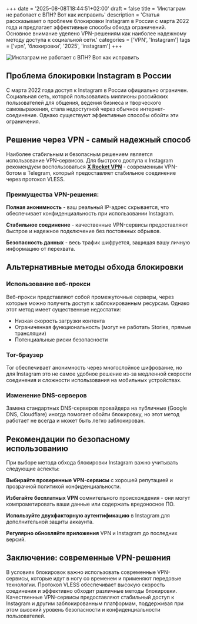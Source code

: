 +++
date = '2025-08-08T18:44:51+02:00'
draft = false
title = 'Инстаграм не работает с ВПН? Вот как исправить'
description = 'Статья рассказывает о проблеме блокировки Instagram в России с марта 2022 года и предлагает эффективные способы обхода ограничений. Основное внимание уделено VPN-решениям как наиболее надежному методу доступа к социальной сети.'
categories = ['VPN', 'Instagram']
tags = ['vpn', 'блокировки', '2025', 'instagram']
+++

![Инстаграм не работает с ВПН? Вот как исправить](https://ladyfly-content.fra1.cdn.digitaloceanspaces.com/6809EF6D-D311-44C7-B913-0215FFF9EC76.jpeg)

## Проблема блокировки Instagram в России

С марта 2022 года доступ к Instagram в России официально ограничен. Социальная сеть, которой пользовались миллионы российских пользователей для общения, ведения бизнеса и творческого самовыражения, стала недоступной через обычное интернет-соединение. Однако существуют эффективные способы обойти эти ограничения.

## Решение через VPN - самый надежный способ

Наиболее стабильным и безопасным решением является использование VPN-сервисов. Для быстрого доступа к Instagram рекомендуем воспользоваться **[X Rocket VPN](https://t.me/X_Rocket_VPN_bot?start=ref-b-9)** - современным VPN-ботом в Telegram, который предоставляет стабильное соединение через протокол VLESS.

### Преимущества VPN-решения:

**Полная анонимность** - ваш реальный IP-адрес скрывается, что обеспечивает конфиденциальность при использовании Instagram.

**Стабильное соединение** - качественные VPN-сервисы предоставляют быстрое и надежное подключение без постоянных обрывов.

**Безопасность данных** - весь трафик шифруется, защищая вашу личную информацию от перехвата.

## Альтернативные методы обхода блокировки

### Использование веб-прокси

Веб-прокси представляют собой промежуточные серверы, через которые можно получить доступ к заблокированным ресурсам. Однако этот метод имеет существенные недостатки:

- Низкая скорость загрузки контента
- Ограниченная функциональность (могут не работать Stories, прямые трансляции)
- Потенциальные риски безопасности

### Tor-браузер

Tor обеспечивает анонимность через многослойное шифрование, но для Instagram это не самое удобное решение из-за медленной скорости соединения и сложности использования на мобильных устройствах.

### Изменение DNS-серверов

Замена стандартных DNS-серверов провайдера на публичные (Google DNS, Cloudflare) иногда помогает обойти блокировку, но этот метод работает не всегда и может быть легко заблокирован.

## Рекомендации по безопасному использованию

При выборе метода обхода блокировки Instagram важно учитывать следующие аспекты:

**Выбирайте проверенные VPN-сервисы** с хорошей репутацией и прозрачной политикой конфиденциальности.

**Избегайте бесплатных VPN** сомнительного происхождения - они могут компрометировать ваши данные или содержать вредоносное ПО.

**Используйте двухфакторную аутентификацию** в Instagram для дополнительной защиты аккаунта.

**Регулярно обновляйте приложения** VPN и Instagram до последних версий.

## Заключение: современные VPN-решения

В условиях блокировок важно использовать современные VPN-сервисы, которые идут в ногу со временем и применяют передовые технологии. Протокол VLESS обеспечивает высокую скорость соединения и эффективно обходит различные методы блокировки. Качественные VPN-сервисы предоставляют стабильный доступ к Instagram и другим заблокированным платформам, поддерживая при этом высокий уровень безопасности и конфиденциальности пользователей.